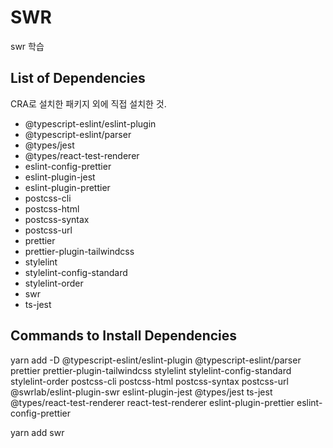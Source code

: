 # SWR

swr 학습

## List of Dependencies

CRA로 설치한 패키지 외에 직접 설치한 것.

- @typescript-eslint/eslint-plugin
- @typescript-eslint/parser
- @types/jest
- @types/react-test-renderer
- eslint-config-prettier
- eslint-plugin-jest
- eslint-plugin-prettier
- postcss-cli
- postcss-html
- postcss-syntax
- postcss-url
- prettier
- prettier-plugin-tailwindcss
- stylelint
- stylelint-config-standard
- stylelint-order
- swr
- ts-jest

## Commands to Install Dependencies

yarn add -D @typescript-eslint/eslint-plugin @typescript-eslint/parser prettier prettier-plugin-tailwindcss stylelint stylelint-config-standard stylelint-order postcss-cli postcss-html postcss-syntax postcss-url @swrlab/eslint-plugin-swr eslint-plugin-jest @types/jest ts-jest @types/react-test-renderer react-test-renderer eslint-plugin-prettier eslint-config-prettier

yarn add swr
